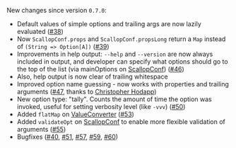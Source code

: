 
New changes since version `0.7.0`:

* Default values of simple options and trailing args are now lazily evaluated ([#38](https://github.com/Rogach/scallop/issues/38))
* Now `ScallopConf.props` and `ScallopConf.propsLong`
  return a `Map` instead of `(String => Option[A])` ([#39](https://github.com/Rogach/scallop/issues/39))
* Improvements in help output: `--help` and `--version` are now always included in output,
  and developer can specify what options should go to the top of the list
  (via mainOptions on [ScallopConf](http://rogach.github.io/scallop/#org.rogach.scallop.ScallopConf)) ([#46](https://github.com/Rogach/scallop/issues/46))
* Also, help output is now clear of trailing whitespace
* Improved option name guessing - now works with properties and trailing arguments
  ([#47](https://github.com/Rogach/scallop/issues/47), thanks to [Christopher Hodapp](https://github.com/clhodapp))
* New option type: "tally". Counts the amount of time the option was invoked,
  useful for setting verbosity level (like `-vvv`) ([#50](https://github.com/Rogach/scallop/issues/50))
* Added `flatMap` on [ValueConverter](http://rogach.github.io/scallop/#org.rogach.scallop.ValueConverter) ([#53](https://github.com/Rogach/scallop/issues/53))
* Added `validateOpt` on [ScallopConf](http://rogach.github.io/scallop/#org.rogach.scallop.ScallopConf) to enable more flexible validation of arguments ([#55](https://github.com/Rogach/scallop/issues/55))
* Bugfixes ([#40](https://github.com/Rogach/scallop/issues/40), [#51](https://github.com/Rogach/scallop/issues/51), [#57](https://github.com/Rogach/scallop/issues/57), [#59](https://github.com/Rogach/scallop/issues/59), [#60](https://github.com/Rogach/scallop/issues/60))
